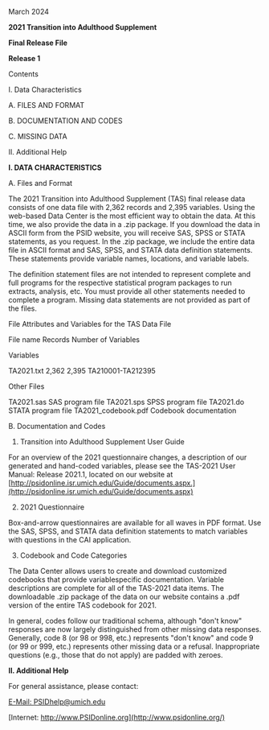 March 2024


**2021 Transition into Adulthood Supplement**

**Final Release File**


**Release 1**


Contents

I. Data Characteristics

A. FILES AND FORMAT

B. DOCUMENTATION AND CODES

C. MISSING DATA

II. Additional Help

**I. DATA CHARACTERISTICS**

A. Files and Format

The 2021 Transition into Adulthood Supplement (TAS) final release data consists of one data file with
2,362 records and 2,395 variables. Using the web-based Data Center is the most efficient way to obtain
the data. At this time, we also provide the data in a .zip package. If you download the data in ASCII form
from the PSID website, you will receive SAS, SPSS or STATA statements, as you request. In the .zip
package, we include the entire data file in ASCII format and SAS, SPSS, and STATA data definition
statements. These statements provide variable names, locations, and variable labels.

The definition statement files are not intended to represent complete and full programs for the respective
statistical program packages to run extracts, analysis, etc. You must provide all other statements needed
to complete a program. Missing data statements are not provided as part of the files.

File Attributes and Variables for the TAS Data File

File name Records Number of       Variables

Variables

TA2021.txt          2,362 2,395      TA210001-TA212395

Other Files

TA2021.sas SAS program file
TA2021.sps SPSS program file
TA2021.do STATA program file
TA2021_codebook.pdf Codebook documentation


B. Documentation and Codes

1. Transition into Adulthood Supplement User Guide

For an overview of the 2021 questionnaire changes, a description of our generated and hand-coded
variables, please see the TAS-2021 User Manual: Release 2021.1, located on our website at
[http://psidonline.isr.umich.edu/Guide/documents.aspx.](http://psidonline.isr.umich.edu/Guide/documents.aspx)

2. 2021 Questionnaire

Box-and-arrow questionnaires are available for all waves in PDF format. Use the SAS, SPSS, and
STATA data definition statements to match variables with questions in the CAI application.

3. Codebook and Code Categories

The Data Center allows users to create and download customized codebooks that provide variablespecific documentation. Variable descriptions are complete for all of the TAS-2021 data items. The
downloadable .zip package of the data on our website contains a .pdf version of the entire TAS codebook
for 2021.

In general, codes follow our traditional schema, although "don't know" responses are now largely
distinguished from other missing data responses. Generally, code 8 (or 98 or 998, etc.) represents "don't
know" and code 9 (or 99 or 999, etc.) represents other missing data or a refusal. Inappropriate questions
(e.g., those that do not apply) are padded with zeroes.

**II. Additional Help**

For general assistance, please contact:

[E-Mail:  PSIDhelp@umich.edu](mailto:PSIDhelp@umich.edu)

[Internet: http://www.PSIDonline.org](http://www.psidonline.org/)


